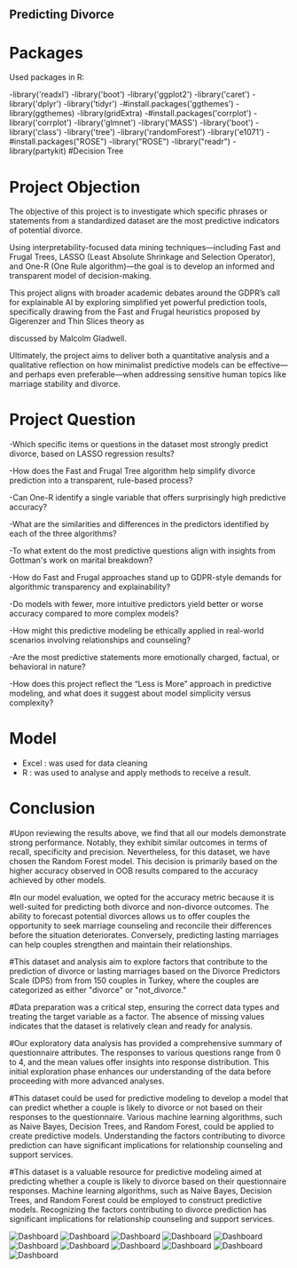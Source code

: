## Predicting Divorce

# Packages
 Used packages in R:

-library('readxl')
-library('boot')
-library('ggplot2')
-library('caret')
-library('dplyr')
-library('tidyr')
-#install.packages('ggthemes')
-library(ggthemes)
-library(gridExtra)
-#install.packages('corrplot')
-library('corrplot')
-library('glmnet')
-library('MASS')
-library('boot')
-library('class')
-library('tree')
-library('randomForest')
-library('e1071')
-#install.packages("ROSE")
-library("ROSE")
-library("readr")
-library(partykit)     #Decision Tree


# Project Objection

The objective of this project is to investigate which specific phrases or statements from a standardized dataset are the most predictive indicators of potential divorce.

Using interpretability-focused data mining techniques—including Fast and Frugal Trees, LASSO (Least Absolute Shrinkage and Selection Operator), and One-R (One Rule algorithm)—the goal is to develop an informed and transparent model of decision-making. 

This project aligns with broader academic debates around the GDPR’s call for explainable AI by exploring simplified yet powerful prediction tools, specifically drawing from the Fast and Frugal heuristics proposed by Gigerenzer and Thin Slices theory as 

discussed by Malcolm Gladwell.

Ultimately, the project aims to deliver both a quantitative analysis and a qualitative reflection on how minimalist predictive models can be effective—and perhaps even preferable—when addressing sensitive human topics like marriage stability and divorce.

# Project Question

 -Which specific items or questions in the dataset most strongly predict divorce, based on LASSO regression results?

 -How does the Fast and Frugal Tree algorithm help simplify divorce prediction into a transparent, rule-based process?

 -Can One-R identify a single variable that offers surprisingly high predictive accuracy?

 -What are the similarities and differences in the predictors identified by each of the three algorithms?

 -To what extent do the most predictive questions align with insights from Gottman's work on marital breakdown?

 -How do Fast and Frugal approaches stand up to GDPR-style demands for algorithmic transparency and explainability?

 -Do models with fewer, more intuitive predictors yield better or worse accuracy compared to more complex models?

 -How might this predictive modeling be ethically applied in real-world scenarios involving relationships and counseling?

 -Are the most predictive statements more emotionally charged, factual, or behavioral in nature?

 -How does this project reflect the “Less is More” approach in predictive modeling, and what does it suggest about model simplicity versus complexity?

 # Model

  - Excel : was used for data cleaning
  - R : was used to analyse and apply methods to receive a result.

# Conclusion

  #Upon reviewing the results above, we find that all our models demonstrate strong performance. Notably, they exhibit similar outcomes in terms of recall, specificity and precision. Nevertheless, for this dataset, we have chosen the Random Forest model. This decision is primarily based on the higher accuracy observed in OOB results compared to the accuracy achieved by other models.

#In our model evaluation, we opted for the accuracy metric because it is well-suited for predicting both divorce and non-divorce outcomes. The ability to forecast potential divorces allows us to offer couples the opportunity to seek marriage counseling and reconcile their differences before the situation deteriorates. Conversely, predicting lasting marriages can help couples strengthen and maintain their relationships.

#This dataset and analysis aim to explore factors that contribute to the prediction of divorce or lasting marriages based on the Divorce Predictors Scale (DPS) from from 150 couples in Turkey, where the couples are categorized as either "divorce" or "not_divorce."

#Data preparation was a critical step, ensuring the correct data types and treating the target variable as a factor. The absence of missing values indicates that the dataset is relatively clean and ready for analysis.

#Our exploratory data analysis has provided a comprehensive summary of questionnaire attributes. The responses to various questions range from 0 to 4, and the mean values offer insights into response distribution. This initial exploration phase enhances our understanding of the data before proceeding with more advanced analyses.

#This dataset could be used for predictive modeling to develop a model that can predict whether a couple is likely to divorce or not based on their responses to the questionnaire. Various machine learning algorithms, such as Naive Bayes, Decision Trees, and Random Forest, could be applied to create predictive models. Understanding the factors contributing to divorce prediction can have significant implications for relationship counseling and support services.

#This dataset is a valuable resource for predictive modeling aimed at predicting whether a couple is likely to divorce based on their questionnaire responses. Machine learning algorithms, such as Naive Bayes, Decision Trees, and Random Forest could be employed to construct predictive models. Recognizing the factors contributing to divorce prediction has significant implications for relationship counseling and support services.

![Dashboard](https://github.com/atahirkoylu/PREDICTING-DIVORCE/blob/main/unnamed-chunk-12-1.png)
![Dashboard](https://github.com/atahirkoylu/PREDICTING-DIVORCE/blob/main/unnamed-chunk-14-1.png)
![Dashboard](https://github.com/atahirkoylu/PREDICTING-DIVORCE/blob/main/unnamed-chunk-21-1.png)
![Dashboard](https://github.com/atahirkoylu/PREDICTING-DIVORCE/blob/main/unnamed-chunk-27-1.png)
![Dashboard](https://github.com/atahirkoylu/PREDICTING-DIVORCE/blob/main/unnamed-chunk-34-1.png)
![Dashboard](https://github.com/atahirkoylu/PREDICTING-DIVORCE/blob/main/unnamed-chunk-38-1.png)
![Dashboard](https://github.com/atahirkoylu/PREDICTING-DIVORCE/blob/main/unnamed-chunk-40-1.png)
![Dashboard](https://github.com/atahirkoylu/PREDICTING-DIVORCE/blob/main/unnamed-chunk-42-1.png)
![Dashboard](https://github.com/atahirkoylu/PREDICTING-DIVORCE/blob/main/unnamed-chunk-6-1.png)
![Dashboard](hhttps://github.com/atahirkoylu/PREDICTING-DIVORCE/blob/main/unnamed-chunk-7-1.png)
![Dashboard](hhttps://github.com/atahirkoylu/PREDICTING-DIVORCE/blob/main/unnamed-chunk-8-1.png)

